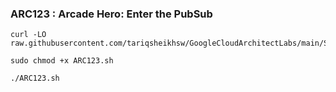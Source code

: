 ### ARC123 :  Arcade Hero: Enter the PubSub 

```
curl -LO raw.githubusercontent.com/tariqsheikhsw/GoogleCloudArchitectLabs/main/Solutions/ARC123.sh

sudo chmod +x ARC123.sh

./ARC123.sh
```
